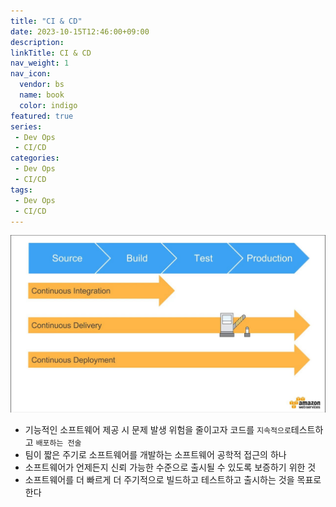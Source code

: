```yaml
---
title: "CI & CD"
date: 2023-10-15T12:46:00+09:00
description: 
linkTitle: CI & CD
nav_weight: 1
nav_icon:
  vendor: bs
  name: book
  color: indigo
featured: true
series:  
 - Dev Ops
 - CI/CD
categories:
 - Dev Ops
 - CI/CD
tags:
 - Dev Ops
 - CI/CD
---
```

![CI & CD](ci-cd.png?width=512px#center)

- 기능적인 소프트웨어 제공 시 문제 발생 위험을 줄이고자 코드를 `지속적으로`테스트하고  `배포하는 전술`
- 팀이 짧은 주기로 소프트웨어를 개발하는 소프트웨어 공학적 접근의 하나
- 소프트웨어가 언제든지 신뢰 가능한 수준으로 출시될 수 있도록 보증하기 위한 것
- 소프트웨어를 더 빠르게 더 주기적으로 빌드하고 테스트하고 출시하는 것을 목표로 한다

